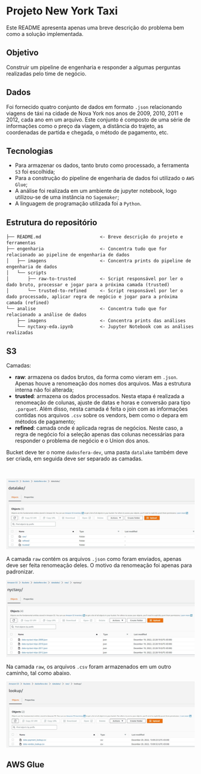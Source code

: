 # Projeto New York Taxi

Este README apresenta apenas uma breve descrição do problema bem como a solução implementada.

## Objetivo
Construir um pipeline de engenharia e responder a algumas perguntas realizadas pelo time de negócio.

## Dados
Foi fornecido quatro conjunto de dados em formato `.json` relacionando viagens de táxi na cidade de Nova York nos anos de 2009, 2010, 2011 e 2012, cada ano em um arquivo. Este conjunto é composto de uma série de informações como o preço da viagem, a distância do trajeto, as coordenadas de partida e chegada, o método de pagamento, etc.

## Tecnologias
- Para armazenar os dados, tanto bruto como processado, a ferramenta `S3` foi escolhida;
- Para a construção do pipeline de engenharia de dados foi utilizado o `AWS Glue`;
- A análise foi realizada em um ambiente de jupyter notebook, logo utilizou-se de uma instância no `Sagemaker`;
- A linguagem de programação utilizada foi a `Python`.

## Estrutura do repositório

    ├── README.md                      <- Breve descrição do projeto e ferramentas
    ├── engenharia                     <- Concentra tudo que for relacionado ao pipeline de engenharia de dados
    │   ├── imagens                    <- Concentra prints do pipeline de engenharia de dados
    │   └── scripts                    
    │       ├── raw-to-trusted         <- Script responsável por ler o dado bruto, processar e jogar para a próxima camada (trusted)
    │       └── trusted-to-refined     <- Script responsável por ler o dado processado, aplicar regra de negócio e jogar para a próxima camada (refined)
    └── analise                        <- Concentra tudo que for relacionado a análise de dados
        ├── imagens                    <- Concentra prints das análises
        └── nyctaxy-eda.ipynb          <- Jupyter Notebook com as análises realizadas          
    
## S3
Camadas:
- **raw**: armazena os dados brutos, da forma como vieram em `.json`. Apenas houve a renomeação dos nomes dos arquivos. Mas a estrutura interna não foi alterada;
- **trusted**: armazena os dados processados. Nesta etapa é realizada a renomeação de colunas, ajuste de datas e horas e conversão para tipo `.parquet`. Além disso, nesta camada é feita o join com as informações contidas nos arquivos `.csv` sobre os vendors, bem como o depara em métodos de pagamento; 
- **refined**: camada onde é aplicada regras de negócios. Neste caso, a regra de negócio foi a seleção apenas das colunas necessárias para responder o problema de negócio e o Union dos anos. 

Bucket deve ter o nome `dadosfera-dev`, uma pasta `datalake` também deve ser criada, em seguida deve ser separado as camadas.

<br>

<p align="center">
  <img src="engenharia/imagens/datalake.jpg">
</p>

A camada `raw` contém os arquivos `.json` como foram enviados, apenas deve ser feita renomeação deles. O motivo da renomeação foi apenas para padronizar.

<p align="center">
  <img src="engenharia/imagens/camada-raw.jpg">
</p>

Na camada `raw`, os arquivos `.csv` foram armazenados em um outro caminho, tal como abaixo.

<p align="center">
  <img src="engenharia/imagens/camada-raw-lookup.jpg">
</p>

## AWS Glue






